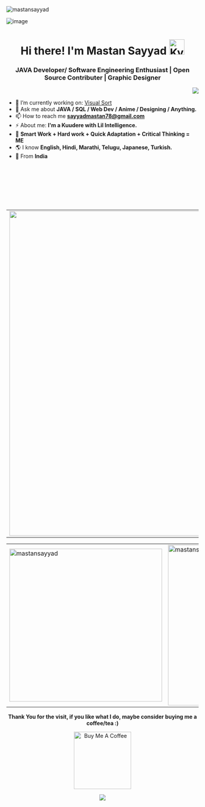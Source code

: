 <p align="left"> <img src="https://komarev.com/ghpvc/?username=mastansayyad&label=Profile%20views&color=0e75b6&style=flat" alt="mastansayyad" /> </p>

![image](https://github.com/MastanSayyad/MastanSayyad/assets/101971980/3ff0f328-6d29-409d-9c88-ae31c930f613)
<h1 align="center">  Hi there! I'm Mastan Sayyad <img height="40" alt="Kyubey" src="https://raw.githubusercontent.com/innng/innng/master/assets/kyubey.gif"/></h1>
<h3 align="center">JAVA Developer/ Software Engineering Enthusiast | Open Source Contributer | Graphic Designer</h3>

<img align="right" src="https://github.com/SankshipthShetty/SankshipthShetty/assets/99337968/2bd05422-3a3b-4d7c-94a1-7cdb584c09d7"/>
<br> 

- 🌱 I’m currently working on: [Visual Sort](https://visual-sort-pink.vercel.app/)
- 💬 Ask me about **JAVA / SQL / Web Dev / Anime / Designing / Anything.**
- 📫 How to reach me **sayyadmastan78@gmail.com**
- ⚡ About me: **I'm a Kuudere with Lil Intelligence.**
- 💎 **Smart Work + Hard work + Quick Adaptation + Critical Thinking = ME**
- 🌎  I know **English, Hindi, Marathi, Telugu, Japanese, Turkish.**
-  📍 From **India**

<br>
<br>
<br>
<br>
<br><br>
<table width="100%" align="center">
<tr>
<td>
<img width="850em" src="http://github-profile-summary-cards.vercel.app/api/cards/profile-details?username=mastansayyad&theme=radical">
</td>
</tr>
</table>

  <table width="100%" align="center">
  <tr>
<td>
  <img width="400em" src="https://github-readme-stats.vercel.app/api?username=mastansayyad&show_icons=true&locale=en&theme=radical"  alt="mastansayyad"/>
</td>
<td>
  <img width="420em" src="https://github-readme-streak-stats.herokuapp.com/?user=mastansayyad&theme=radical" alt="mastansayyad" />
</td>
</tr>
</table>

<p>
</p>


<p align="center">
  <b>Thank You for the visit, if you like what I do, maybe consider buying me a coffee/tea :)</b>
</p>

<p align="center">
  <a href="https://buymeacoffee.com/sayyadmast3" target="_blank">
    <img src="https://cdn.buymeacoffee.com/buttons/v2/default-red.png" alt="Buy Me A Coffee" width="150" />
  </a>
</p>

<p align="center">
  <img src="https://capsule-render.vercel.app/api?type=waving&color=gradient&height=60&section=footer"/>
</p>
